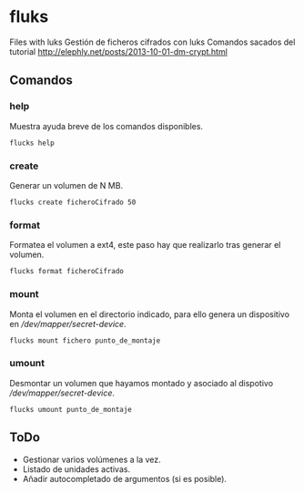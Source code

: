 # fluks
Files with luks
Gestión de ficheros cifrados con luks
Comandos sacados del tutorial http://elephly.net/posts/2013-10-01-dm-crypt.html

## Comandos
### help
Muestra ayuda breve de los comandos disponibles.

    flucks help

### create

Generar un volumen de N MB.

    flucks create ficheroCifrado 50

### format    

Formatea el volumen a ext4, este paso hay que realizarlo tras generar el volumen.

    flucks format ficheroCifrado

### mount

Monta el volumen en el directorio indicado, para ello genera un dispositivo en */dev/mapper/secret-device*.

    flucks mount fichero punto_de_montaje

### umount

Desmontar un volumen que hayamos montado y asociado al dispotivo */dev/mapper/secret-device*.

    flucks umount punto_de_montaje

## ToDo
* Gestionar varios volúmenes a la vez.
* Listado de unidades activas.
* Añadir autocompletado de argumentos (si es posible).
